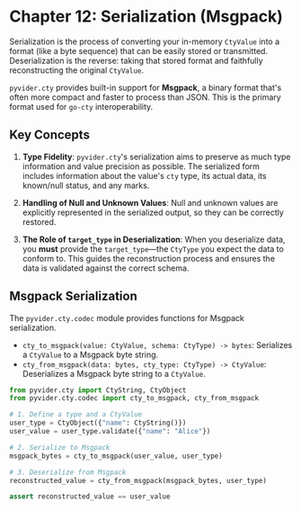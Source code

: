 # Chapter 12: Serialization (Msgpack)

Serialization is the process of converting your in-memory `CtyValue` into a format (like a byte sequence) that can be easily stored or transmitted. Deserialization is the reverse: taking that stored format and faithfully reconstructing the original `CtyValue`.

`pyvider.cty` provides built-in support for **Msgpack**, a binary format that's often more compact and faster to process than JSON. This is the primary format used for `go-cty` interoperability.

## Key Concepts

1.  **Type Fidelity**: `pyvider.cty`'s serialization aims to preserve as much type information and value precision as possible. The serialized form includes information about the value's `cty` type, its actual data, its known/null status, and any marks.

2.  **Handling of Null and Unknown Values**: Null and unknown values are explicitly represented in the serialized output, so they can be correctly restored.

3.  **The Role of `target_type` in Deserialization**: When you deserialize data, you **must** provide the `target_type`—the `CtyType` you expect the data to conform to. This guides the reconstruction process and ensures the data is validated against the correct schema.

## Msgpack Serialization

The `pyvider.cty.codec` module provides functions for Msgpack serialization.

*   `cty_to_msgpack(value: CtyValue, schema: CtyType) -> bytes`: Serializes a `CtyValue` to a Msgpack byte string.
*   `cty_from_msgpack(data: bytes, cty_type: CtyType) -> CtyValue`: Deserializes a Msgpack byte string to a `CtyValue`.

```python
from pyvider.cty import CtyString, CtyObject
from pyvider.cty.codec import cty_to_msgpack, cty_from_msgpack

# 1. Define a type and a CtyValue
user_type = CtyObject({"name": CtyString()})
user_value = user_type.validate({"name": "Alice"})

# 2. Serialize to Msgpack
msgpack_bytes = cty_to_msgpack(user_value, user_type)

# 3. Deserialize from Msgpack
reconstructed_value = cty_from_msgpack(msgpack_bytes, user_type)

assert reconstructed_value == user_value
```
